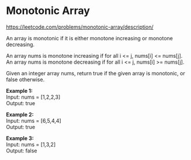 # Monotonic Array
https://leetcode.com/problems/monotonic-array/description/

An array is monotonic if it is either monotone increasing or monotone decreasing.

An array nums is monotone increasing if for all i <= j, nums[i] <= nums[j]. An array nums is monotone decreasing if for all i <= j, nums[i] >= nums[j].

Given an integer array nums, return true if the given array is monotonic, or false otherwise.

<b>Example 1:</b>\
Input: nums = [1,2,2,3]\
Output: true

<b>Example 2:</b>\
Input: nums = [6,5,4,4]\
Output: true

<b>Example 3:</b>\
Input: nums = [1,3,2]\
Output: false